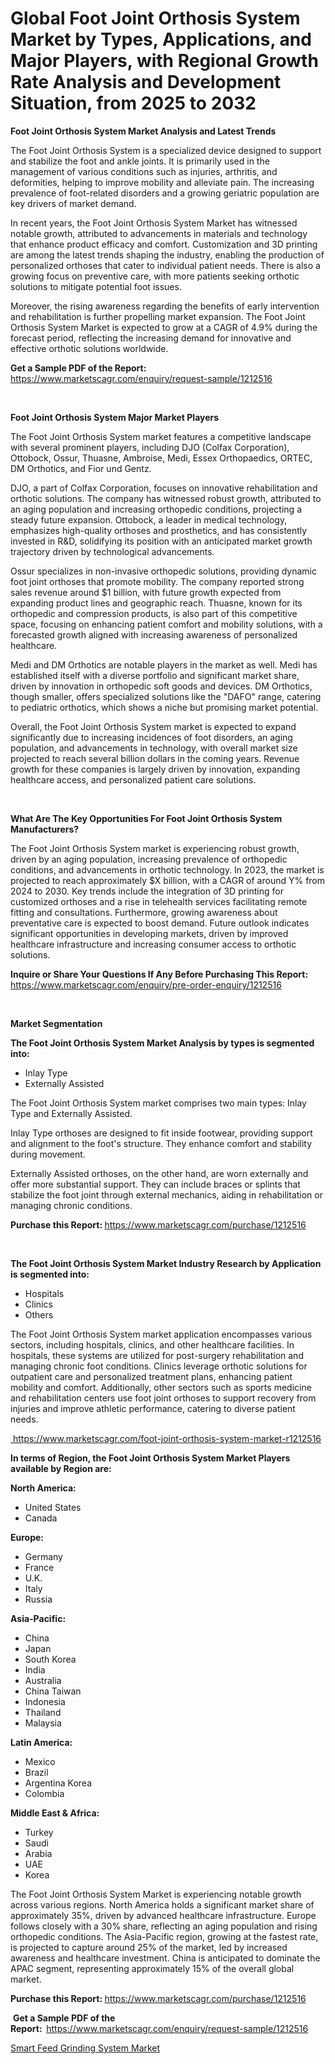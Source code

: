 <p><h1>Global Foot Joint Orthosis System Market by Types, Applications, and Major Players, with Regional Growth Rate Analysis and Development Situation, from 2025 to 2032</h1></p><p><strong>Foot Joint Orthosis System Market Analysis and Latest Trends</strong></p>
<p><p>The Foot Joint Orthosis System is a specialized device designed to support and stabilize the foot and ankle joints. It is primarily used in the management of various conditions such as injuries, arthritis, and deformities, helping to improve mobility and alleviate pain. The increasing prevalence of foot-related disorders and a growing geriatric population are key drivers of market demand. </p><p>In recent years, the Foot Joint Orthosis System Market has witnessed notable growth, attributed to advancements in materials and technology that enhance product efficacy and comfort. Customization and 3D printing are among the latest trends shaping the industry, enabling the production of personalized orthoses that cater to individual patient needs. There is also a growing focus on preventive care, with more patients seeking orthotic solutions to mitigate potential foot issues.</p><p>Moreover, the rising awareness regarding the benefits of early intervention and rehabilitation is further propelling market expansion. The Foot Joint Orthosis System Market is expected to grow at a CAGR of 4.9% during the forecast period, reflecting the increasing demand for innovative and effective orthotic solutions worldwide.</p></p>
<p><strong>Get a Sample PDF of the Report:&nbsp;</strong> <a href="https://www.marketscagr.com/enquiry/request-sample/1212516?utm_campaign=2114&utm_medium=2&utm_source=Github&utm_content=ia&utm_term=24032025&utm_id=foot-joint-orthosis-system">https://www.marketscagr.com/enquiry/request-sample/1212516</a></p>
<p>&nbsp;</p>
<p><strong>Foot Joint Orthosis System Major Market Players</strong></p>
<p><p>The Foot Joint Orthosis System market features a competitive landscape with several prominent players, including DJO (Colfax Corporation), Ottobock, Ossur, Thuasne, Ambroise, Medi, Essex Orthopaedics, ORTEC, DM Orthotics, and Fior und Gentz. </p><p>DJO, a part of Colfax Corporation, focuses on innovative rehabilitation and orthotic solutions. The company has witnessed robust growth, attributed to an aging population and increasing orthopedic conditions, projecting a steady future expansion. Ottobock, a leader in medical technology, emphasizes high-quality orthoses and prosthetics, and has consistently invested in R&D, solidifying its position with an anticipated market growth trajectory driven by technological advancements.</p><p>Ossur specializes in non-invasive orthopedic solutions, providing dynamic foot joint orthoses that promote mobility. The company reported strong sales revenue around $1 billion, with future growth expected from expanding product lines and geographic reach. Thuasne, known for its orthopedic and compression products, is also part of this competitive space, focusing on enhancing patient comfort and mobility solutions, with a forecasted growth aligned with increasing awareness of personalized healthcare.</p><p>Medi and DM Orthotics are notable players in the market as well. Medi has established itself with a diverse portfolio and significant market share, driven by innovation in orthopedic soft goods and devices. DM Orthotics, though smaller, offers specialized solutions like the "DAFO" range, catering to pediatric orthotics, which shows a niche but promising market potential.</p><p>Overall, the Foot Joint Orthosis System market is expected to expand significantly due to increasing incidences of foot disorders, an aging population, and advancements in technology, with overall market size projected to reach several billion dollars in the coming years. Revenue growth for these companies is largely driven by innovation, expanding healthcare access, and personalized patient care solutions.</p></p>
<p>&nbsp;</p>
<p><strong>What Are The Key Opportunities For Foot Joint Orthosis System Manufacturers?</strong></p>
<p><p>The Foot Joint Orthosis System market is experiencing robust growth, driven by an aging population, increasing prevalence of orthopedic conditions, and advancements in orthotic technology. In 2023, the market is projected to reach approximately $X billion, with a CAGR of around Y% from 2024 to 2030. Key trends include the integration of 3D printing for customized orthoses and a rise in telehealth services facilitating remote fitting and consultations. Furthermore, growing awareness about preventative care is expected to boost demand. Future outlook indicates significant opportunities in developing markets, driven by improved healthcare infrastructure and increasing consumer access to orthotic solutions.</p></p>
<p><strong>Inquire or Share Your Questions If Any Before Purchasing This Report:</strong> <a href="https://www.marketscagr.com/enquiry/pre-order-enquiry/1212516?utm_campaign=2114&utm_medium=2&utm_source=Github&utm_content=ia&utm_term=24032025&utm_id=foot-joint-orthosis-system">https://www.marketscagr.com/enquiry/pre-order-enquiry/1212516</a></p>
<p>&nbsp;</p>
<p><strong>Market Segmentation</strong></p>
<p><strong>The Foot Joint Orthosis System Market Analysis by types is segmented into:</strong></p>
<p><ul><li>Inlay Type</li><li>Externally Assisted</li></ul></p>
<p><p>The Foot Joint Orthosis System market comprises two main types: Inlay Type and Externally Assisted. </p><p>Inlay Type orthoses are designed to fit inside footwear, providing support and alignment to the foot's structure. They enhance comfort and stability during movement. </p><p>Externally Assisted orthoses, on the other hand, are worn externally and offer more substantial support. They can include braces or splints that stabilize the foot joint through external mechanics, aiding in rehabilitation or managing chronic conditions.</p></p>
<p><strong>Purchase this Report:&nbsp;</strong><a href="https://www.marketscagr.com/purchase/1212516?utm_campaign=2114&utm_medium=2&utm_source=Github&utm_content=ia&utm_term=24032025&utm_id=foot-joint-orthosis-system">https://www.marketscagr.com/purchase/1212516</a></p>
<p>&nbsp;</p>
<p><strong>The Foot Joint Orthosis System Market Industry Research by Application is segmented into:</strong></p>
<p><ul><li>Hospitals</li><li>Clinics</li><li>Others</li></ul></p>
<p><p>The Foot Joint Orthosis System market application encompasses various sectors, including hospitals, clinics, and other healthcare facilities. In hospitals, these systems are utilized for post-surgery rehabilitation and managing chronic foot conditions. Clinics leverage orthotic solutions for outpatient care and personalized treatment plans, enhancing patient mobility and comfort. Additionally, other sectors such as sports medicine and rehabilitation centers use foot joint orthoses to support recovery from injuries and improve athletic performance, catering to diverse patient needs.</p></p>
<p><a href="https://www.marketscagr.com/foot-joint-orthosis-system-market-r1212516?utm_campaign=2114&utm_medium=2&utm_source=Github&utm_content=ia&utm_term=24032025&utm_id=foot-joint-orthosis-system">&nbsp;https://www.marketscagr.com/foot-joint-orthosis-system-market-r1212516</a></p>
<p><strong>In terms of Region, the Foot Joint Orthosis System Market Players available by Region are:</strong></p>
<p>
    <p> <strong> North America: </strong>
        <ul>
            <li>United States</li>
            <li>Canada</li>
        </ul>
        </p> 
    <p> <strong> Europe: </strong>
        <ul>
            <li>Germany</li>
            <li>France</li>
            <li>U.K.</li>
            <li>Italy</li>
            <li>Russia</li>
        </ul>
        </p> 
    <p> <strong> Asia-Pacific: </strong>
        <ul>
            <li>China</li>
            <li>Japan</li>
            <li>South Korea</li>
            <li>India</li>
            <li>Australia</li>
            <li>China Taiwan</li>
            <li>Indonesia</li>
            <li>Thailand</li>
            <li>Malaysia</li>
        </ul>
        </p> 
    <p> <strong> Latin America: </strong>
        <ul>
            <li>Mexico</li>
            <li>Brazil</li>
            <li>Argentina Korea</li>
            <li>Colombia</li>
        </ul>
        </p> 
    <p> <strong> Middle East & Africa: </strong>
        <ul>
            <li>Turkey</li>
            <li>Saudi</li>
            <li>Arabia</li>
            <li>UAE</li>
            <li>Korea</li>
        </ul>
    </p>
    </p>
<p><p>The Foot Joint Orthosis System Market is experiencing notable growth across various regions. North America holds a significant market share of approximately 35%, driven by advanced healthcare infrastructure. Europe follows closely with a 30% share, reflecting an aging population and rising orthopedic conditions. The Asia-Pacific region, growing at the fastest rate, is projected to capture around 25% of the market, led by increased awareness and healthcare investment. China is anticipated to dominate the APAC segment, representing approximately 15% of the overall global market.</p></p>
<p><strong>Purchase this Report: </strong><a href="https://www.marketscagr.com/purchase/1212516?utm_campaign=2114&utm_medium=2&utm_source=Github&utm_content=ia&utm_term=24032025&utm_id=foot-joint-orthosis-system">https://www.marketscagr.com/purchase/1212516</a></p>
<p>&nbsp;<strong>Get a Sample PDF of the Report:&nbsp;&nbsp;</strong><a href="https://www.marketscagr.com/enquiry/request-sample/1212516?utm_campaign=2114&utm_medium=2&utm_source=Github&utm_content=ia&utm_term=24032025&utm_id=foot-joint-orthosis-system">https://www.marketscagr.com/enquiry/request-sample/1212516</a></p>
<p><strong></strong></p>
<p><p><a href="https://github.com/leijavaagexo/Market-Research-Report-List-1/blob/main/smart-feed-grinding-system-market.md?utm_campaign=2114&utm_medium=2&utm_source=Github&utm_content=ia&utm_term=24032025&utm_id=foot-joint-orthosis-system">Smart Feed Grinding System Market</a></p></p>